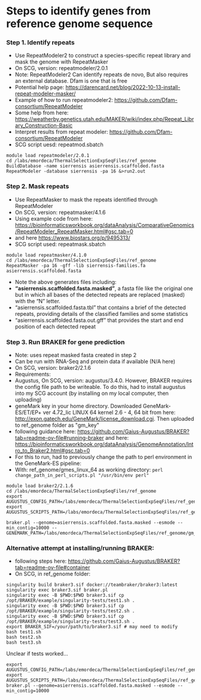 # Steps to identify genes from reference genome sequence 

### Step 1. Identify repeats
- Use RepeatModeler2 to construct a species-specific repeat library and mask the genome with RepeatMasker
- On SCG, version: repeatmodeler/2.0.1
- Note: RepeatModeler2 Can identify repeats de novo, But also requires an external database. Dfam is one that is free
- Potential help page: https://darencard.net/blog/2022-10-13-install-repeat-modeler-masker/
- Example of how to run repeatmodeler2: https://github.com/Dfam-consortium/RepeatModeler
- Some help from here: https://weatherby.genetics.utah.edu/MAKER/wiki/index.php/Repeat_Library_Construction-Basic
- Interpret results from repeat modeler: https://github.com/Dfam-consortium/RepeatModeler
- SCG script uesd: repeatmod.sbatch

```
module load repeatmodeler/2.0.1
cd /labs/emordeca/ThermalSelectionExpSeqFiles/ref_genome
BuildDatabase -name sierrensis asierrensis.scaffolded.fasta
RepeatModeler -database sierrensis -pa 16 &>run2.out
```


### Step 2. Mask repeats
- Use RepeatMasker to mask the repeats identified through RepeatModeler
- On SCG, version: repeatmasker/4.1.6
- Using example code from here: https://bioinformaticsworkbook.org/dataAnalysis/ComparativeGenomics/RepeatModeler_RepeatMasker.html#gsc.tab=0
- and here https://www.biostars.org/p/9495313/ 
- SCG script used: repeatmask.sbatch
  
```
module load repeatmasker/4.1.0
cd /labs/emordeca/ThermalSelectionExpSeqFiles/ref_genome
RepeatMasker -pa 16 -gff -lib sierrensis-families.fa asierrensis.scaffolded.fasta
```

- Note the above generates files including:
- **“asierrensis.scaffolded.fasta.masked”**, a fasta file like the original one but in which all bases of the detected repeats are replaced (masked) with the “N” letter.
- “asierrensis.scaffolded.fasta.tbl” that contains a brief of the detected repeats, providing details of the classified families and some statistics
- “asierrensis.scaffolded.fasta.out.gff” that provides the start and end position of each detected repeat

### Step 3. Run BRAKER for gene prediction 
- Note: uses repeat masked fasta created in step 2
- Can be run with RNA-Seq and protein data if available (N/A here)
- On SCG, version: braker2/2.1.6
- Requirements:
- Augustus, On SCG, version: augustus/3.4.0. However, BRAKER requires the config file path to be writeable. To do this, had to install augustus into my SCG account (by installing on my local computer, then uploading)
- geneMark key in your home directory. Downloaded GeneMark-ES/ET/EP+ ver 4.72_lic  LINUX 64 kernel 2.6 - 4, 64 bit from here: http://exon.gatech.edu/GeneMark/license_download.cgi. Then uploaded to ref_genome folder as "gm_key"
- following guidance here: https://github.com/Gaius-Augustus/BRAKER?tab=readme-ov-file#running-braker and here: https://bioinformaticsworkbook.org/dataAnalysis/GenomeAnnotation/Intro_to_Braker2.html#gsc.tab=0
- For this to run, had to previously change the path to perl environment in the GeneMark-ES pipeline:
- With: ref_genome/gmes_linux_64 as working directory:
```perl change_path_in_perl_scripts.pl "/usr/bin/env perl"```

```
module load braker2/2.1.6
cd /labs/emordeca/ThermalSelectionExpSeqFiles/ref_genome
export AUGUSTUS_CONFIG_PATH=/labs/emordeca/ThermalSelectionExpSeqFiles/ref_genome/Augustus/config
export AUGUSTUS_SCRIPTS_PATH=/labs/emordeca/ThermalSelectionExpSeqFiles/ref_genome/Augustus/scripts

braker.pl --genome=asierrensis.scaffolded.fasta.masked --esmode --min_contig=10000 --GENEMARK_PATH=/labs/emordeca/ThermalSelectionExpSeqFiles/ref_genome/gm_linux_64/gmes_petap/
```

### Alternative attempt at installing/running BRAKER: 
- following steps here: https://github.com/Gaius-Augustus/BRAKER?tab=readme-ov-file#container
- On SCG, in ref_genome folder:
```
singularity build braker3.sif docker://teambraker/braker3:latest
singularity exec braker3.sif braker.pl
singularity exec -B $PWD:$PWD braker3.sif cp /opt/BRAKER/example/singularity-tests/test1.sh .
singularity exec -B $PWD:$PWD braker3.sif cp /opt/BRAKER/example/singularity-tests/test2.sh .
singularity exec -B $PWD:$PWD braker3.sif cp /opt/BRAKER/example/singularity-tests/test3.sh .
export BRAKER_SIF=/your/path/to/braker3.sif # may need to modify
bash test1.sh
bash test2.sh
bash test3.sh
```

Unclear if tests worked...
```
export AUGUSTUS_CONFIG_PATH=/labs/emordeca/ThermalSelectionExpSeqFiles/ref_genome/Augustus/config
export AUGUSTUS_SCRIPTS_PATH=/labs/emordeca/ThermalSelectionExpSeqFiles/ref_genome/Augustus/scripts
braker.pl --genome=asierrensis.scaffolded.fasta.masked --esmode --min_contig=10000
```

